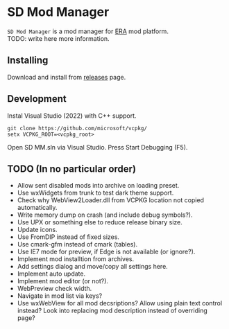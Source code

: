 SD Mod Manager
==============

`SD Mod Manager` is a mod manager for [ERA](http://wforum.heroes35.net/showthread.php?tid=5830) mod platform.  
TODO: write here more information.

Installing
----------
Download and install from [releases](./releases) page.

Development
-----------
Instal Visual Studio (2022) with C++ support.

`git clone https://github.com/microsoft/vcpkg/`  
`setx VCPKG_ROOT=<vcpkg_root>`

Open SD MM.sln via Visual Studio. Press Start Debugging (F5).

TODO (In no particular order)
-----------------------------
- Allow sent disabled mods into archive on loading preset.
- Use wxWidgets from trunk to test dark theme support.
- Check why WebView2Loader.dll from VCPKG location not copied automatically.
- Write memory dump on crash (and include debug symbols?).
- Use UPX or something else to reduce release binary size.
- Update icons.
- Use FromDIP instead of fixed sizes.
- Use cmark-gfm instead of cmark (tables).
- Use IE7 mode for preview, if Edge is not available (or ignore?).
- Implement mod installtion from archives.
- Add settings dialog and move/copy all settings here.
- Implement auto update.
- Implement mod editor (or not?).
- WebPreview check width.
- Navigate in mod list via keys?
- Use wxWebView for all mod decsriptions? Allow using plain text control instead? Look into replacing mod description instead of overriding page?

